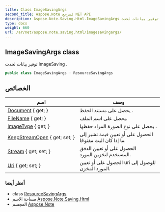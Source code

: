 ```yaml
---
title: Class ImageSavingArgs
second_title: Aspose.Note لمرجع NET API
description: Aspose.Note.Saving.Html.ImageSavingArgs فصل. توفير بيانات لحدث ImageSaving .
type: docs
weight: 660
url: /ar/net/aspose.note.saving.html/imagesavingargs/
---
```

## ImageSavingArgs class

توفير بيانات لحدث ImageSaving .

```csharp
public class ImageSavingArgs : ResourceSavingArgs
```

## الخصائص

| اسم | وصف |
| --- | --- |
| [Document](../../aspose.note.saving.html/resourcesavingargs/document/) { get; } | يحصل على مستند الحفظ . |
| [FileName](../../aspose.note.saving.html/resourcesavingargs/filename/) { get; } | يحصل على اسم الملف. |
| [ImageType](../../aspose.note.saving.html/imagesavingargs/imagetype/) { get; } | يحصل على نوع الصورة المراد حفظها . |
| [KeepStreamOpen](../../aspose.note.saving.html/resourcesavingargs/keepstreamopen/) { get; set; } | الحصول على أو تعيين قيمة تشير إلى ما إذا كان البث مفتوحًا. |
| [Stream](../../aspose.note.saving.html/resourcesavingargs/stream/) { get; set; } | الحصول على أو تعيين الدفق المستخدم لتخزين المورد. |
| [Uri](../../aspose.note.saving.html/resourcesavingargs/uri/) { get; set; } | الحصول على أو تعيين uri للوصول إلى المورد المخزن. |

### أنظر أيضا

* class [ResourceSavingArgs](../resourcesavingargs/)
* مساحة الاسم [Aspose.Note.Saving.Html](../../aspose.note.saving.html/)
* المجسم [Aspose.Note](../../)


